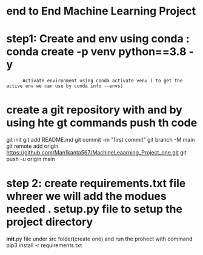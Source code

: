 # end to End Machine Learning Project

# step1: Create and env using conda : conda create -p venv python==3.8 -y
          Activate environment using conda activate venv ( to get the active env we can use by conda info --envs)

# create a git repository with and by using hte gt commands push th code 
git init
git add README.md
git commit -m "first commit"
git branch -M main
git remote add origin https://github.com/Man1kanta567/MachineLeaarning_Project_one.git
git push -u origin main 

# step 2: create requirements.txt file whreer we will add the modues needed . setup.py file to setup the project directory
__init__.py file under src folder(create one) and run the prohect with command pip3 install -r requirements.txt



